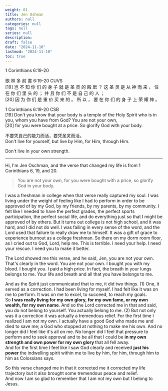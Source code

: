 ```yaml
---
weight: 01
title: Jen Oshman
authors: null
categories: null
tags: null
series: null
description: 
draft: false
date: "2024-11-10"
lastmod: "2024-11-10"
toc: true
---
```


1 Corinthians 6:19-20

歌 林 多 前 書 6:19-20 CUVS    
[19] 岂 不 知 你 们 的 身 子 就 是 圣 灵 的 殿 麽 ？ 这 圣 灵 是 从 神 而 来 ， 住 在 你 们 里 头 的 ； 并 且 你 们 不 是 自 己 的 人 ；   
[20] 因 为 你 们 是 重 价 买 来 的 。 所 以 ， 要 在 你 们 的 身 子 上 荣 耀 神 。

1 Corinthians 6:19-20 CSB  
[19] Don't you know that your body is a temple of the Holy Spirit who is in you, whom you have from God? You are not your own,   
[20] for you were bought at a price. So glorify God with your body.


不要凭自己的能力而活，要凭圣灵而活。  
Don't live for yourself, but live by Him, for Him, through Him.  

Don't live in your own strength.

<!--more-->
---

Hi, I'm Jen Oschman, and the verse that changed my life is from 1 Corinthians 6, 19, and 20. 

>You are not your own, for you were bought with a price, so glorify God in your body.  

I was a freshman in college when that verse really captured my soul.  I was living under the weight of feeling like I had to perform in order to be approved of by my God, by my friends, by my parents, by my community. I felt like I needed to have the perfect grades, the perfect sports participation, the perfect social life, and do everything just so that I might be approved of by others.     But it turns out college is not high school, and it was hard, and I did not do well. I was failing in every sense of the word, and the Lord used that failure to really draw me to himself. It was a gift of grace to experience burnout as a college freshman.     So there on my dorm room floor, as I cried out to God, Lord, help me. This is terrible. I need your help. I need your rescue. I need you to make it better.  

The Lord showed me this verse, and he said, Jen, you are not your own.  That's clearly in the word. You are not your own. I bought you with my blood. I bought you. I paid a high price. In fact, the breath in your lungs belongs to me. Your life and breath and all that you have belongs to me.     

And as the Spirit just communicated that to me, it did two things.
(1) One, it served as a correction. I had been living for myself. I had felt like it was on me to perform. It was on me to excel, to succeed, to reach my goals.  
So <b>I was really living for my own glory, for my own fame, or my own wealth, for my own name</b>. And so the Lord corrected me in that and said, you do not belong to yourself. You actually belong to me. 
(2) But not only was it a correction it was actually a tremendous relief.  For the first time I realized I am not my own. I actually have a good God who made me and died to save me; a God who stopped at nothing to make me his own. 
And no longer did I feel like it's all on me. No longer did I feel that pressure to perform and to seek approval and to be all that I could be <b>in my own strength and own power for my own glory </b> that all fell away.  
And for the first time I feel like I saw God clearly and received <b>just his power</b> the indwelling spirit within me to live by him, for him, through him to him as Colossians says. 

So this verse changed me in that it corrected me it corrected my life trajectory but it also brought some tremendous peace and relief.  
And now I am so glad to remember that I am not my own but I belong to Jesus.  

